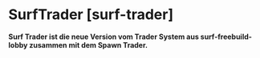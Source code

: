 # SurfTrader [surf-trader]
**Surf Trader ist die neue Version vom Trader System aus surf-freebuild-lobby zusammen mit dem Spawn Trader.**